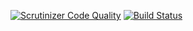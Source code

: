 [![Scrutinizer Code Quality](https://scrutinizer-ci.com/g/ketanmujumdar/phpunit-demo/badges/quality-score.png?b=master)](https://scrutinizer-ci.com/g/ketanmujumdar/phpunit-demo/?branch=master) [![Build Status](https://travis-ci.org/ketanmujumdar/phpunit-demo.svg?branch=master)](https://travis-ci.org/ketanmujumdar/phpunit-demo)
